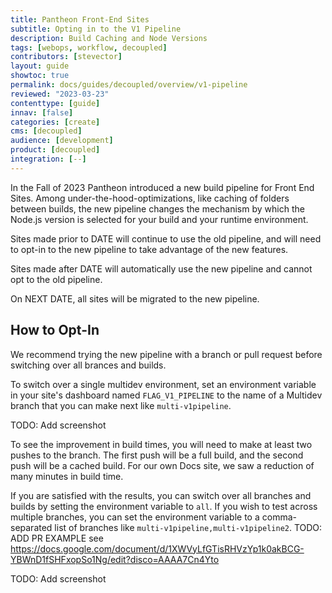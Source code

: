 ```yaml
---
title: Pantheon Front-End Sites
subtitle: Opting in to the V1 Pipeline
description: Build Caching and Node Versions
tags: [webops, workflow, decoupled]
contributors: [stevector]
layout: guide
showtoc: true
permalink: docs/guides/decoupled/overview/v1-pipeline
reviewed: "2023-03-23"
contenttype: [guide]
innav: [false]
categories: [create]
cms: [decoupled]
audience: [development]
product: [decoupled]
integration: [--]
---
```


In the Fall of 2023 Pantheon introduced a new build pipeline for Front End Sites.
Among under-the-hood-optimizations, like caching of folders between builds, the new pipeline changes the mechanism by which the Node.js version is selected for your build and your runtime environment.

Sites made prior to DATE will continue to use the old pipeline, and will need to opt-in to the new pipeline to take advantage of the new features.

Sites made after DATE will automatically use the new pipeline and cannot opt to the old pipeline.

On NEXT DATE, all sites will be migrated to the new pipeline.

## How to Opt-In

We recommend trying the new pipeline with a branch or pull request before switching over all brances and builds.

To switch over a single multidev environment, set an environment variable in your site's dashboard named `FLAG_V1_PIPELINE` to the name of a Multidev branch that you can make next like `multi-v1pipeline`.

TODO: Add screenshot

To see the improvement in build times, you will need to make at least two pushes to the branch.
The first push will be a full build, and the second push will be a cached build.
For our own Docs site, we saw a reduction of many minutes in build time.

If you are satisfied with the results, you can switch over all branches and builds by setting the environment variable to `all`. If you wish to test across multiple branches, you can set the environment variable to a comma-separated list of branches like `multi-v1pipeline,multi-v1pipeline2`. TODO: ADD PR EXAMPLE see https://docs.google.com/document/d/1XWVyLfGTisRHVzYp1k0akBCG-YBWnD1fSHFxopSo1Ng/edit?disco=AAAA7Cn4Yto

TODO: Add screenshot





